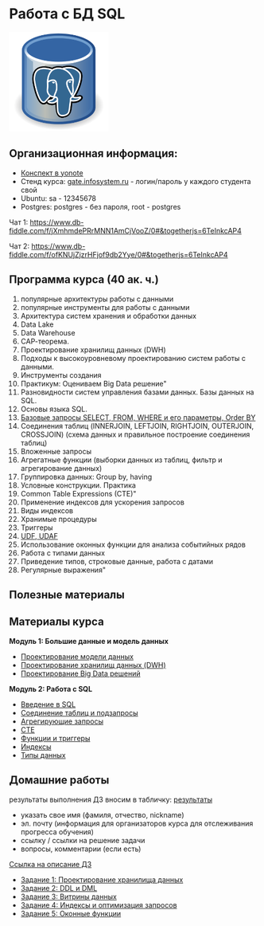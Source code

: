 # Работа с БД SQL
<img src="./database_postgres.png" alt="drawing" style="width:200px;"/>

## Организационная информация:
- [Конспект в yonote](https://apolyakov.yonote.ru/share/ad246e3e-965a-43d5-8c58-2ae609f589d3)
- Стенд курса: [gate.infosystem.ru](https://gate.infosystem.ru/) - логин/пароль у каждого студента свой
- Ubuntu: sa - 12345678
- Postgres: postgres - без пароля, root - postgres

Чат 1:
https://www.db-fiddle.com/f/jXmhmdePRrMNN1AmCjVooZ/0#&togetherjs=6TeInkcAP4

Чат 2:
https://www.db-fiddle.com/f/ofKNUjZjzrHFjof9db2Yye/0#&togetherjs=6TeInkcAP4

## Программа курса (40 ак. ч.)
1. популярные архитектуры работы с данными
2. популярные инструменты для работы с данными
3. Архитектура систем хранения и обработки данных
4. Data Lake
5. Data Warehouse
6. САР-теорема.
7. Проектирование хранилищ данных (DWH)
8. Подходы к высокоуровневому проектированию систем работы с данными.
9. Инструменты создания
10. Практикум: Оцениваем Big Data решение"
11. Разновидности систем управления базами данных. Базы данных на SQL.
12. Основы языка SQL.
13. [Базовые запросы SELECT, FROM, WHERE и его параметры, Order BY](./ex/ddl-dml.md)
14. Соединения таблиц (INNERJOIN, LEFTJOIN, RIGHTJOIN, OUTERJOIN, CROSSJOIN) (схема данных и правильное построение соединения таблиц)
15. Вложенные запросы
16. Агрегатные функции (выборки данных из таблиц, фильтр и агрегирование данных)
17. Группировка данных: Group by, having
18. Условные конструкции. Практика
19. Common Table Expressions (CTE)"
20. Применение индексов для ускорения запросов
21. Виды индексов
22. Хранимые процедуры
23. Триггеры
24. [UDF, UDAF](./ex/UDF.md)
25. Использование оконных функции для анализа событийных рядов
26. Работа с типами данных
27. Приведение типов, строковые данные, работа с датами
28. Регулярные выражения"
 
## Полезные материалы

## Материалы курса

**Модуль 1: Большие данные и модель данных**
- [Проектирование модели данных](https://apolyakov.yonote.ru/share/ad246e3e-965a-43d5-8c58-2ae609f589d3/doc/proektirovanie-bd-B6WVzVWGL2)
- [Проектирование хранилищ данных (DWH)]()
- [Проектирование Big Data решений]()

**Модуль 2: Работа с SQL**
- [Введение в SQL](https://apolyakov.yonote.ru/share/ad246e3e-965a-43d5-8c58-2ae609f589d3/doc/vvedenie-v-sql-KBCD6gZNJo)
- [Соединение таблиц и подзапросы]()
- [Агрегирующие запросы]()
- [CTE]()
- [Функции и триггеры](./ex/UDF.md)
- [Индексы]()
- [Типы данных]()

## Домашние работы

результаты выполнения ДЗ вносим в табличку: [результаты](https://docs.google.com/spreadsheets/d/1_1BBJNy1G6Vmv88kgc-JqNMX81Ni7C-_9Avdx8DLygQ/edit?usp=sharing)
- указать свое имя (фамиля, отчество, nickname)
- эл. почту (информация для организаторов курса для отслеживания прогресса обучения)
- ссылку / ссылки на решение задачи
- вопросы, комментарии (если есть)

[Ссылка на описание ДЗ](./homework/)
- [Задание 1: Проектирование хранилища данных](./homework/task1.md)
- [Задание 2: DDL и DML](./homework/task2.md)
- [Задание 3: Витрины данных](./homework/task3.md)
- [Задание 4: Индексы и оптимизация запросов](./homework/task4.md)
- [Задание 5: Оконные функции](./homework/task5.md)
